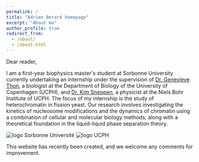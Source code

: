 ```yaml
---
permalink: /
title: "Adrien Berard homepage"
excerpt: "About me"
author_profile: true
redirect_from: 
  - /about/
  - /about.html
---
```


Dear reader,

I am a first-year biophysics master's student at Sorbonne University currently undertaking an internship under the supervision of <a href="https://www1.bio.ku.dk/english/staff/?pure=en/persons/29648">Dr. Genevieve Thon</a>, a biologist at the Department of Biology of the University of Copenhagen (UCPH), and <a href="https://nbi.ku.dk/english/staff/?pure=en/persons/41236">Dr. Kim Sneppen</a>, a physicist at the Niels Bohr Institute of UCPH. The focus of my internship is the study of heterochromatin in fission yeast. Our research involves investigating the kinetics of nucleosome modifications and the dynamics of chromatin using a combination of cellular and molecular biology methods, along with a theoretical foundation in the liquid-liquid phase separation theory.

<img src="https://adrien-berard.github.io/images/Sciences_SU.png" alt="logo Sorbonne Université">


<img src="https://adrien-berard.github.io/images/Ku-ucph-logo-svg.svg" alt="logo UCPH">


This website has recently been created, and we welcome any comments for improvement.
